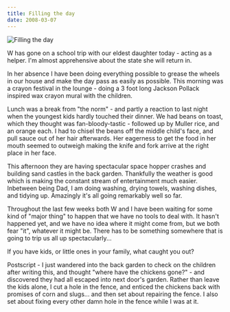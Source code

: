```yaml
---
title: Filling the day
date: 2008-03-07
---
```


![Filling the day](https://source.unsplash.com/y7GlIdTUOvo/1600x900)

W has gone on a school trip with our eldest daughter today - acting as a helper. I'm almost apprehensive about the state she will return in.

In her absence I have been doing everything possible to grease the wheels in our house and make the day pass as easily as possible. This morning was a crayon festival in the lounge - doing a 3 foot long Jackson Pollack inspired wax crayon mural with the children.

Lunch was a break from "the norm" - and partly a reaction to last night when the youngest kids hardly touched their dinner. We had beans on toast, which they thought was fan-bloody-tastic - followed up by Muller rice, and an orange each. I had to chisel the beans off the middle child's face, and pull sauce out of her hair afterwards. Her eagerness to get the food in her mouth seemed to outweigh making the knife and fork arrive at the right place in her face.

This afternoon they are having spectacular space hopper crashes and building sand castles in the back garden. Thankfully the weather is good which is making the constant stream of entertainment much easier. Inbetween being Dad, I am doing washing, drying towels, washing dishes, and tidying up. Amazingly it's all going remarkably well so far.

Throughout the last few weeks both W and I have been waiting for some kind of "major thing" to happen that we have no tools to deal with. It hasn't happened yet, and we have no idea where it might come from, but we both fear "it", whatever it might be. There has to be something somewhere that is going to trip us all up spectacularly...

If you have kids, or little ones in your family, what caught you out?

Postscript - I just wandered into the back garden to check on the children after writing this, and thought "where have the chickens gone?" - and discovered they had all escaped into next door's garden. Rather than leave the kids alone, I cut a hole in the fence, and enticed the chickens back with promises of corn and slugs... and then set about repairing the fence. I also set about fixing every other damn hole in the fence while I was at it.